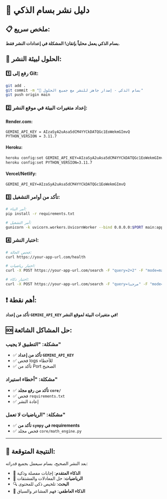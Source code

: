 # 🚀 دليل نشر بسام الذكي

## 📋 ملخص سريع:
**بسام الذكي يعمل محلياً بإتقان! المشكلة في إعدادات النشر فقط.**

## 🔧 الحلول لبيئة النشر:

### 1️⃣ **رفع إلى Git:**
```bash
git add .
git commit -m "🧠 بسام الذكي - إصدار جاهز للنشر مع جميع الحلول"
git push origin main
```

### 2️⃣ **إعداد متغيرات البيئة في موقع النشر:**

#### **Render.com:**
```
GEMINI_API_KEY = AIzaSyA2uAsa5dCM4YYCkDATQGc1EoWekmGImvQ
PYTHON_VERSION = 3.11.7
```

#### **Heroku:**
```bash
heroku config:set GEMINI_API_KEY=AIzaSyA2uAsa5dCM4YYCkDATQGc1EoWekmGImvQ
heroku config:set PYTHON_VERSION=3.11.7
```

#### **Vercel/Netlify:**
```
GEMINI_API_KEY=AIzaSyA2uAsa5dCM4YYCkDATQGc1EoWekmGImvQ
```

### 3️⃣ **تأكد من أوامر التشغيل:**
```bash
# أمر البناء:
pip install -r requirements.txt

# أمر التشغيل:
gunicorn -k uvicorn.workers.UvicornWorker --bind 0.0.0.0:$PORT main:app
```

### 4️⃣ **اختبار النشر:**
```bash
# فحص الحالة:
curl https://your-app-url.com/health

# اختبار رياضيات:
curl -X POST https://your-app-url.com/search -F "query=2+2" -F "mode=math"

# اختبار ذكاء:
curl -X POST https://your-app-url.com/search -F "query=مرحبا" -F "mode=smart"
```

## ❗ **أهم نقطة:**
**تأكد من إعداد `GEMINI_API_KEY` في متغيرات البيئة لموقع النشر!**

## 🆘 **حل المشاكل الشائعة:**

### مشكلة: "التطبيق لا يجيب"
- ✅ **تأكد من إعداد `GEMINI_API_KEY`**
- ✅ فحص logs للأخطاء  
- ✅ تأكد من Port الصحيح

### مشكلة: "أخطاء استيراد"
- ✅ **تأكد من رفع مجلد `core/`**
- ✅ فحص `requirements.txt`
- ✅ إعادة النشر

### مشكلة: "الرياضيات لا تعمل"
- ✅ **تأكد من `sympy` في requirements**
- ✅ فحص مجلد `core/math_engine.py`

---

## 🎯 **النتيجة المتوقعة:**
بعد النشر الصحيح، بسام سيعمل بجميع قدراته:
- 🤖 **الذكاء المتقدم**: إجابات مفصلة وذكية
- 🔢 **الرياضيات**: حل المعادلات والمشتقات
- 🔍 **البحث**: تلخيص ذكي للمحتوى
- 💙 **الذكاء العاطفي**: فهم المشاعر والسياق